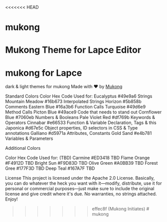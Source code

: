 <<<<<<< HEAD
# mukong
Mukong Theme for Lapce Editor
=======
# mukong for Lapce
dark & light themes for mukong
Made with ❤️ by <a href="https://github.com/gosainamit">Mukong</a>

Standard Colors
Color	            Hex Code	Used for:
Eucalyptus	    #49e9a6	Strings
Mountain Meadow	    #16b673	Interpolated Strings
Horizon	            #5b858b	Comments
Eastern Blue	    #16a3b6	Function Calls
Turquoise	    #49d6e9	Method Calls
Picton Blue	    #49ace9	Code that needs to stand out
Cornflower Blue	    #7060eb	Numbers & Booleans
Pale Violet Red	    #df769b	Keywords & Operators
Cinnabar	    #e66533	Function & Variable Declaration, Tags & this
Japonica	    #d67e5c	Object properties, ID selectors in CSS & Type annotations
Galliano	    #d5971a	Attributes, Constants
Gold Sand	    #e4b781	Variables & Parameters

Additional Colors

Color	        Hex Code	Used for: (TBD)
Carmine	        #ED3418	    	TBD
Flame Orange    #F4912D	    	TBD
Bright Sun      #F9D83D	   	TBD
Olive Green	#A0BB39	    	TBD
Forest Gree     #177F3D	    	TBD
Deep Teal	#167A7F	    	TBD


License
This project is licensed under the Apache 2.0 License. Basically, you can do whatever the heck you want with it—modify, distribute, use it for personal or commercial purposes—just make sure to include the original license and give credit where it's due. No warranties, no strings attached. Enjoy!

>>>>>>> effec8f (Mukong Initiates)
#   m u k o n g  
 